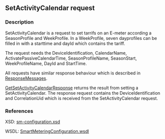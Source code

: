 ## SetActivityCalendar request

### Description
SetActivityCalendar is a request to set tarrifs on an E-meter according a SeasonProfile and WeekProfile. In a WeekProfile, seven dayprofiles can be filled in with a starttime and dayId which contains the tariff. 

The request needs the DeviceIdentification, CalendarName, ActivatePassiveCalendarTime, SeasonProfileName, SeasonStart, WeekProfileName, DayId and StartTime.

All requests have similar response behaviour which is described in [ResponseMessages](./ResponseMessages.md).

[GetSetActivityCalendarResponse](GetSetActivityCalendarResponse.md) returns the result from setting a SetActivityCalendar. The response request contains the DeviceIdentification and CorrelationUid which is received from the SetActivityCalendar request.

### References

XSD: [sm-configuration.xsd](https://github.com/OSGP/Platform/blob/development/osgp-adapter-ws-smartmetering/src/main/webapp/WEB-INF/wsdl/smartmetering/schemas/sm-configuration.xsd)

WSDL: [SmartMeteringConfiguration.wsdl](https://github.com/OSGP/Platform/blob/development/osgp-adapter-ws-smartmetering/src/main/webapp/WEB-INF/wsdl/smartmetering/SmartMeteringConfiguration.wsdl)

